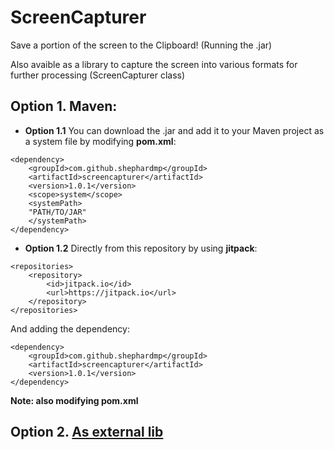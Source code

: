 # ScreenCapturer
Save a portion of the screen to the Clipboard! (Running the .jar)


Also avaible as a library to capture the screen into various formats for further processing (ScreenCapturer class)

## Option 1. Maven: 

 * **Option 1.1** You can download the .jar and add it to your Maven project as a system file by modifying **pom.xml**:

```
<dependency>
	<groupId>com.github.shephardmp</groupId>
	<artifactId>screencapturer</artifactId>
	<version>1.0.1</version>
	<scope>system</scope>
	<systemPath>
	"PATH/TO/JAR"
	</systemPath>
</dependency>
```
* **Option 1.2** Directly from this repository by using **jitpack**:
```
<repositories>
	<repository>
		<id>jitpack.io</id>
		<url>https://jitpack.io</url>
	</repository>
</repositories>
```
And adding the dependency:
```
<dependency>
	<groupId>com.github.shephardmp</groupId>
	<artifactId>screencapturer</artifactId>
	<version>1.0.1</version>
</dependency>
```

**Note: also modifying pom.xml**


## Option 2. [As external lib](http://www.oxfordmathcenter.com/drupal7/node/44)
